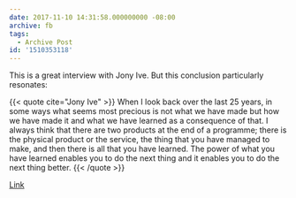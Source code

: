 ```yaml
---
date: 2017-11-10 14:31:58.000000000 -08:00
archive: fb
tags: 
  - Archive Post
id: '1510353118'
---
```


This is a great interview with Jony Ive. But this conclusion particularly resonates:

{{< quote cite="Jony Ive" >}}
When I look back over the last 25 years, in some ways what seems most precious is not what we have made but how we have made it and what we have learned as a consequence of that. I always think that there are two products at the end of a programme; there is the physical product or the service, the thing that you have managed to make, and then there is all that you have learned. The power of what you have learned enables you to do the next thing and it enables you to do the next thing better.
{{< /quote >}}

[Link](https://www.wallpaper.com/design/jony-ive-apple-park)
